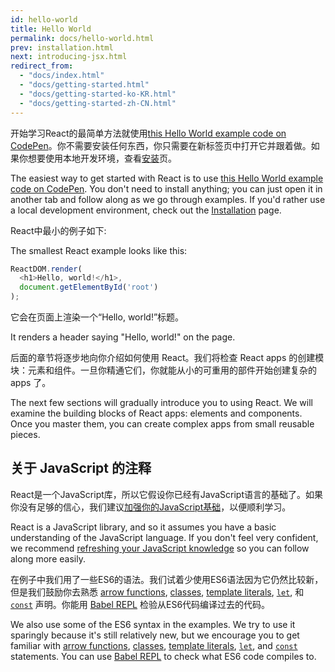 ```yaml
---
id: hello-world
title: Hello World
permalink: docs/hello-world.html
prev: installation.html
next: introducing-jsx.html
redirect_from:
  - "docs/index.html"
  - "docs/getting-started.html"
  - "docs/getting-started-ko-KR.html"
  - "docs/getting-started-zh-CN.html"
---
```


开始学习React的最简单方法就使用[this Hello World example code on CodePen](http://codepen.io/gaearon/pen/ZpvBNJ?editors=0010)。你不需要安装任何东西，你只需要在新标签页中打开它并跟着做。如果你想要使用本地开发环境，查看[安装](react/docs/installation)页。

The easiest way to get started with React is to use [this Hello World example code on CodePen](http://codepen.io/gaearon/pen/ZpvBNJ?editors=0010). You don't need to install anything; you can just open it in another tab and follow along as we go through examples. If you'd rather use a local development environment, check out the [Installation](/react/docs/installation.html) page.

React中最小的例子如下:

The smallest React example looks like this:

```js
ReactDOM.render(
  <h1>Hello, world!</h1>,
  document.getElementById('root')
);
```

它会在页面上渲染一个“Hello, world!”标题。

It renders a header saying "Hello, world!" on the page.

后面的章节将逐步地向你介绍如何使用 React。我们将检查 React apps 的创建模块：元素和组件。一旦你精通它们，你就能从小的可重用的部件开始创建复杂的 apps 了。

The next few sections will gradually introduce you to using React. We will examine the building blocks of React apps: elements and components. Once you master them, you can create complex apps from small reusable pieces.

## 关于 JavaScript 的注释

React是一个JavaScript库，所以它假设你已经有JavaScript语言的基础了。如果你没有足够的信心，我们建议[加强你的JavaScript基础](https://developer.mozilla.org/en-US/docs/Web/JavaScript/A_re-introduction_to_JavaScript)，以便顺利学习。

React is a JavaScript library, and so it assumes you have a basic understanding of the JavaScript language. If you don't feel very confident, we recommend [refreshing your JavaScript knowledge](https://developer.mozilla.org/en-US/docs/Web/JavaScript/A_re-introduction_to_JavaScript) so you can follow along more easily.

在例子中我们用了一些ES6的语法。我们试着少使用ES6语法因为它仍然比较新，但是我们鼓励你去熟悉 [arrow functions](https://developer.mozilla.org/en-US/docs/Web/JavaScript/Reference/Functions/Arrow_functions), [classes](https://developer.mozilla.org/en-US/docs/Web/JavaScript/Reference/Classes), [template literals](https://developer.mozilla.org/en/docs/Web/JavaScript/Reference/Template_literals), [`let`](https://developer.mozilla.org/en-US/docs/Web/JavaScript/Reference/Statements/let), 和 [`const`](https://developer.mozilla.org/en-US/docs/Web/JavaScript/Reference/Statements/const) 声明。你能用 <a href="http://babeljs.io/repl/#?babili=false&evaluate=true&lineWrap=false&presets=es2015%2Creact&experimental=false&loose=false&spec=false&code=const%20element%20%3D%20%3Ch1%3EHello%2C%20world!%3C%2Fh1%3E%3B%0Aconst%20container%20%3D%20document.getElementById('root')%3B%0AReactDOM.render(element%2C%20container)%3B%0A">Babel REPL</a> 检验从ES6代码编译过去的代码。

We also use some of the ES6 syntax in the examples. We try to use it sparingly because it's still relatively new, but we encourage you to get familiar with [arrow functions](https://developer.mozilla.org/en-US/docs/Web/JavaScript/Reference/Functions/Arrow_functions), [classes](https://developer.mozilla.org/en-US/docs/Web/JavaScript/Reference/Classes), [template literals](https://developer.mozilla.org/en/docs/Web/JavaScript/Reference/Template_literals), [`let`](https://developer.mozilla.org/en-US/docs/Web/JavaScript/Reference/Statements/let), and [`const`](https://developer.mozilla.org/en-US/docs/Web/JavaScript/Reference/Statements/const) statements. You can use <a href="http://babeljs.io/repl/#?babili=false&evaluate=true&lineWrap=false&presets=es2015%2Creact&experimental=false&loose=false&spec=false&code=const%20element%20%3D%20%3Ch1%3EHello%2C%20world!%3C%2Fh1%3E%3B%0Aconst%20container%20%3D%20document.getElementById('root')%3B%0AReactDOM.render(element%2C%20container)%3B%0A">Babel REPL</a> to check what ES6 code compiles to.
